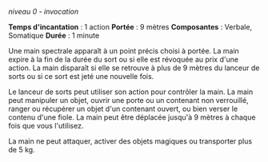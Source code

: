 *niveau 0 - invocation*

**Temps d'incantation** : 1 action
**Portée** : 9 mètres
**Composantes** : Verbale, Somatique
**Durée** : 1 minute

Une main spectrale apparaît à un point précis choisi à portée. La main expire à la fin de la durée du sort ou si elle est révoquée au prix d'une action. La main disparaît si elle se retrouve à plus de 9 mètres du lanceur de sorts ou si ce sort est jeté une nouvelle fois.

Le lanceur de sorts peut utiliser son action pour contrôler la main. La main peut manipuler un objet, ouvrir une porte ou un contenant non verrouillé, ranger ou récupérer un objet d'un contenant ouvert, ou bien verser le contenu d'une fiole. La main peut être déplacée jusqu'à 9 mètres à chaque fois que vous l'utilisez.

La main ne peut attaquer, activer des objets magiques ou transporter plus de 5 kg.